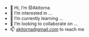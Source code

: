 - 👋 Hi, I’m @Akitorna
- 👀 I’m interested in ...
- 🌱 I’m currently learning ...
- 💞️ I’m looking to collaborate on ...
- 📫 akitorna@gmail.com to reach me 

<!---
Akitorna/Akitorna is a ✨ special ✨ repository because its `README.md` (this file) appears on your GitHub profile.
You can click the Preview link to take a look at your changes.
--->
